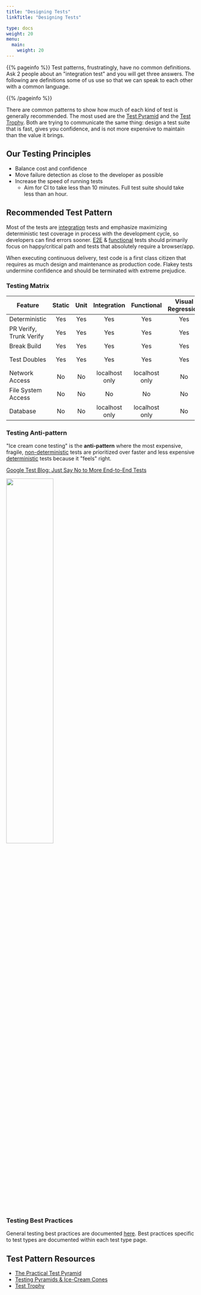 ```yaml
---
title: "Designing Tests"
linkTitle: "Designing Tests"

type: docs
weight: 20
menu:
  main:
    weight: 20
---
```


{{% pageinfo %}}
Test patterns, frustratingly, have no common definitions. Ask 2 people about an "integration test" and you will get three answers. The following are definitions some of us use so that we can speak to each other with a common language.

{{% /pageinfo %}}

There are common patterns to show how much of each kind of test is generally recommended. The most used are the [Test Pyramid](https://martinfowler.com/articles/practical-test-pyramid.html) and the [Test Trophy](https://kentcdodds.com/blog/write-tests). Both are trying to communicate the same thing: design a test suite that is fast, gives you confidence, and is not more expensive to maintain than the value it brings.

## Our Testing Principles

- Balance cost and confidence
- Move failure detection as close to the developer as possible
- Increase the speed of running tests
  - Aim for CI to take less than 10 minutes. Full test suite should take less than an hour.

## Recommended Test Pattern

Most of the tests are [integration](/testing/integration) tests and emphasize maximizing deterministic test coverage in process with the development cycle, so developers can find errors sooner. [E2E](/testing/e2e) & [functional](/testing/functional) tests should primarily focus on happy/critical path and tests that absolutely require a browser/app.

When executing continuous delivery, test code is a first class citizen that requires as much design and maintenance as production code. Flakey tests undermine confidence and should be terminated with extreme prejudice.

### Testing Matrix

| Feature                  | Static | Unit |  Integration   |   Functional   | Visual Regression |    Contract    | E2E |
| ------------------------ | :----: | :--: | :------------: | :------------: | :---------------: | :------------: | :-: |
| Deterministic            |  Yes   | Yes  |      Yes       |      Yes       |        Yes        |       No       | No  |
| PR Verify, Trunk Verify |  Yes   | Yes  |      Yes       |      Yes       |        Yes        |       No       | No  |
| Break Build              |  Yes   | Yes  |      Yes       |      Yes       |        Yes        |       No       | No  |
| Test Doubles             |  Yes   | Yes  |      Yes       |      Yes       |        Yes        | See Definition | No  |
| Network Access           |   No   |  No  | localhost only | localhost only |        No         |      Yes       | Yes |
| File System Access       |   No   |  No  |       No       |       No       |        No         |       No       | Yes |
| Database                 |   No   |  No  | localhost only | localhost only |        No         |      Yes       | Yes |

### Testing Anti-pattern

"Ice cream cone testing" is the **anti-pattern** where the most expensive, fragile, [non-deterministic](/docs/glossary#non-deterministic-test) tests are prioritized over faster and less expensive [deterministic](/docs/glossary#deterministic-test) tests because it "feels" right.

[Google Test Blog: Just Say No to More End-to-End Tests](https://testing.googleblog.com/2015/04/just-say-no-to-more-end-to-end-tests.html)

<img src="/images/testing-images/ice-cream-cones-software-testing.png" width="50%" />

### Testing Best Practices

General testing best practices are documented [here](/testing/best-practices).  Best practices specific to test types are documented within each test type page.

## Test Pattern Resources

- [The Practical Test Pyramid](https://martinfowler.com/articles/practical-test-pyramid.html)
- [Testing Pyramids & Ice-Cream Cones](https://alisterscott.github.io/TestingPyramids.html)
- [Test Trophy](https://kentcdodds.com/blog/write-tests)
